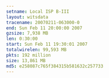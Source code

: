 ```yaml
---
setname: Local ISP B-III
layout: witsdata
tracename: 20070211-063000-0
end: Sun Feb 11 20:00:00 2007
gzsize: 7,938 MB
len: 0:30:00
start: Sun Feb 11 19:30:01 2007
totalwirelen: 99,593 MB
pkts: 192 million
size: 13,861 MB
md5: e258087c765f384315b581632c257733
---
```


